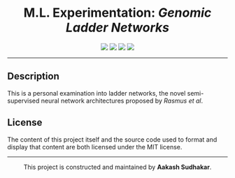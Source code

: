 <h1 align="center"><b>M.L. Experimentation</b>: <i>Genomic Ladder Networks</i></h1>

<p align="center">
<a href="/LICENSE"><img src="https://img.shields.io/badge/license-MIT-blue.svg"/></a>
<a href="https://docs.python.org/3/index.html"><img src="https://img.shields.io/badge/python-3.6-blue.svg?style=flat"/></a>
<a href="https://github.com/AakashSudhakar/ladder-network-genomics/commits/master"><img src="https://img.shields.io/github/last-commit/AakashSudhakar/ladder-network-genomics.svg?style=flat"/></a>
<a href="https://github.com/AakashSudhakar/ladder-network-genomics"><img src="https://img.shields.io/github/repo-size/AakashSudhakar/ladder-network-genomics.svg?style=flat"/></a>


---

## Description

This is a personal examination into ladder networks, the novel semi-supervised neural network architectures proposed by <i>Rasmus et al</i>.

## License

The content of this project itself and the source code used to format and display that content are both licensed under the MIT license.

---

<p align="center">This project is constructed and maintained by <strong>Aakash Sudhakar</strong>.